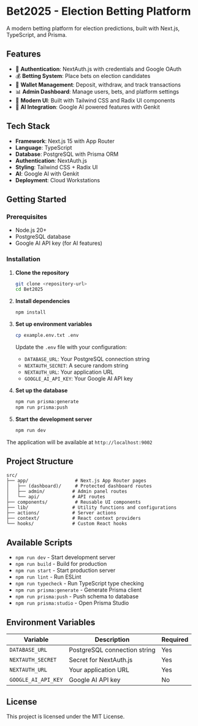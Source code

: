 # Bet2025 - Election Betting Platform

A modern betting platform for election predictions, built with Next.js, TypeScript, and Prisma.

## Features

- 🔐 **Authentication**: NextAuth.js with credentials and Google OAuth
- 💰 **Betting System**: Place bets on election candidates
- 👛 **Wallet Management**: Deposit, withdraw, and track transactions
- 📊 **Admin Dashboard**: Manage users, bets, and platform settings
- 🎨 **Modern UI**: Built with Tailwind CSS and Radix UI components
- 🤖 **AI Integration**: Google AI powered features with Genkit

## Tech Stack

- **Framework**: Next.js 15 with App Router
- **Language**: TypeScript
- **Database**: PostgreSQL with Prisma ORM
- **Authentication**: NextAuth.js
- **Styling**: Tailwind CSS + Radix UI
- **AI**: Google AI with Genkit
- **Deployment**: Cloud Workstations

## Getting Started

### Prerequisites

- Node.js 20+
- PostgreSQL database
- Google AI API key (for AI features)

### Installation

1. **Clone the repository**
   ```bash
   git clone <repository-url>
   cd Bet2025
   ```

2. **Install dependencies**
   ```bash
   npm install
   ```

3. **Set up environment variables**
   ```bash
   cp example.env.txt .env
   ```
   
   Update the `.env` file with your configuration:
   - `DATABASE_URL`: Your PostgreSQL connection string
   - `NEXTAUTH_SECRET`: A secure random string
   - `NEXTAUTH_URL`: Your application URL
   - `GOOGLE_AI_API_KEY`: Your Google AI API key

4. **Set up the database**
   ```bash
   npm run prisma:generate
   npm run prisma:push
   ```

5. **Start the development server**
   ```bash
   npm run dev
   ```

The application will be available at `http://localhost:9002`

## Project Structure

```
src/
├── app/                 # Next.js App Router pages
│   ├── (dashboard)/     # Protected dashboard routes
│   ├── admin/          # Admin panel routes
│   └── api/            # API routes
├── components/          # Reusable UI components
├── lib/                # Utility functions and configurations
├── actions/            # Server actions
├── context/            # React context providers
└── hooks/              # Custom React hooks
```

## Available Scripts

- `npm run dev` - Start development server
- `npm run build` - Build for production
- `npm run start` - Start production server
- `npm run lint` - Run ESLint
- `npm run typecheck` - Run TypeScript type checking
- `npm run prisma:generate` - Generate Prisma client
- `npm run prisma:push` - Push schema to database
- `npm run prisma:studio` - Open Prisma Studio

## Environment Variables

| Variable | Description | Required |
|----------|-------------|----------|
| `DATABASE_URL` | PostgreSQL connection string | Yes |
| `NEXTAUTH_SECRET` | Secret for NextAuth.js | Yes |
| `NEXTAUTH_URL` | Your application URL | Yes |
| `GOOGLE_AI_API_KEY` | Google AI API key | No |

## License

This project is licensed under the MIT License.
